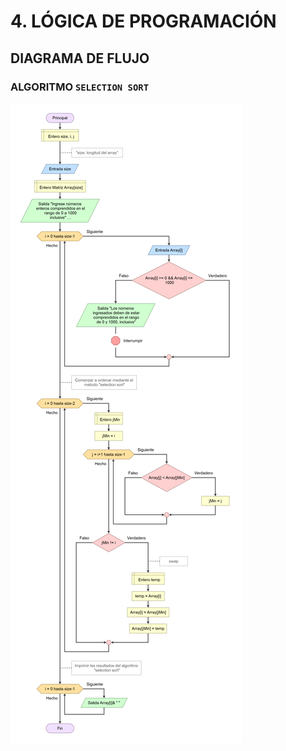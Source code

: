 # **4. LÓGICA DE PROGRAMACIÓN**
## DIAGRAMA DE FLUJO
### ALGORITMO `SELECTION SORT`

![Diagrama de flujo](/Imagen/SelectionSort.png)